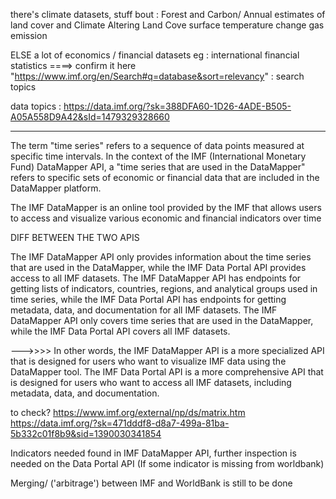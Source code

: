 there's climate datasets, stuff bout :
    Forest and Carbon/
    Annual estimates of land cover and Climate Altering Land Cove
    surface temperature change
    gas emission


ELSE a lot of economics / financial datasets
    eg : international financial statistics
    ====> confirm it here "https://www.imf.org/en/Search#q=database&sort=relevancy" : search topics

data topics : https://data.imf.org/?sk=388DFA60-1D26-4ADE-B505-A05A558D9A42&sId=1479329328660




-------------------------------------------------------------------------------------------



The term "time series" refers to a sequence of data points measured at specific time intervals. In the context of the IMF (International Monetary Fund) DataMapper API, a "time series that are used in the DataMapper" refers to specific sets of economic or financial data that are included in the DataMapper platform.

The IMF DataMapper is an online tool provided by the IMF that allows users to access and visualize various economic and financial indicators over time



DIFF BETWEEN THE TWO APIS

The IMF DataMapper API only provides information about the time series that are used in the DataMapper, while the IMF Data Portal API provides access to all IMF datasets.
The IMF DataMapper API has endpoints for getting lists of indicators, countries, regions, and analytical groups used in time series, while the IMF Data Portal API has endpoints for getting metadata, data, and documentation for all IMF datasets.
The IMF DataMapper API only covers time series that are used in the DataMapper, while the IMF Data Portal API covers all IMF datasets.



--->>>> In other words, the IMF DataMapper API is a more specialized API that is designed for users who want to visualize IMF data using the DataMapper tool. The IMF Data Portal API is a more comprehensive API that is designed for users who want to access all IMF datasets, including metadata, data, and documentation.



to check?
https://www.imf.org/external/np/ds/matrix.htm
https://data.imf.org/?sk=471dddf8-d8a7-499a-81ba-5b332c01f8b9&sid=1390030341854


Indicators needed found in IMF DataMapper API, further inspection is needed on the Data Portal API (If some indicator is missing from worldbank)

Merging/ ('arbitrage') between IMF and WorldBank is still   to be done 